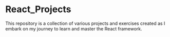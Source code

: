# React_Projects
This repository is a collection of various projects and exercises created as I embark on my journey to learn and master the React framework.

